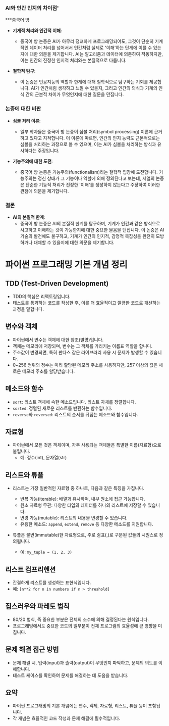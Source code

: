 
### AI와 인간 인지의 차이점'

***중국어 방

- **기계적 처리와 인간적 이해**: 
  - 중국어 방 논증은 AI가 아무리 정교하게 프로그래밍되어도, 그것이 단순히 기계적인 데이터 처리를 넘어서서 인간처럼 실제로 '이해'하는 단계에 이를 수 있는지에 대한 의문을 제기합니다. AI는 알고리즘과 데이터에 의존하여 작동하지만, 이는 인간의 진정한 인지적 처리와는 본질적으로 다릅니다.

- **철학적 탐구**: 
  - 이 논증은 인공지능의 역할과 한계에 대해 철학적으로 탐구하는 기회를 제공합니다. AI가 인간처럼 생각하고 느낄 수 있을지, 그리고 인간의 의식과 기계의 인식 간의 근본적 차이가 무엇인지에 대한 질문을 던집니다.

### 논증에 대한 비판

- **심볼 처리 이론**: 
  - 일부 학자들은 중국어 방 논증이 심볼 처리(symbol processing) 이론에 근거하고 있다고 지적합니다. 이 이론에 따르면, 인간의 인지 능력도 근본적으로는 심볼을 처리하는 과정으로 볼 수 있으며, 이는 AI가 심볼을 처리하는 방식과 유사하다는 주장입니다.

- **기능주의에 대한 도전**: 
  - 중국어 방 논증은 기능주의(functionalism)라는 철학적 입장에 도전합니다. 기능주의는 정신 상태가 그 기능이나 역할에 의해 정의된다고 보는데, 서얼의 논증은 단순한 기능적 처리가 진정한 '이해'를 생성하지 않는다고 주장하여 이러한 관점에 의문을 제기합니다.

### 결론

- **AI의 본질적 한계**: 
  - 중국어 방 논증은 AI의 본질적 한계를 탐구하며, 기계가 인간과 같은 방식으로 사고하고 이해하는 것이 가능한지에 대한 중요한 물음을 던집니다. 이 논증은 AI 기술의 발전에도 불구하고, 기계가 인간의 인지적, 감정적 복잡성을 완전히 모방하거나 대체할 수 있을지에 대한 의문을 제기합니다.

# 파이썬 프로그래밍 기본 개념 정리

## TDD (Test-Driven Development)
- TDD의 핵심은 리팩토링입니다.
- 테스트를 통과하는 코드를 작성한 후, 이를 더 효율적이고 깔끔한 코드로 개선하는 과정을 말합니다.

## 변수와 객체
- 파이썬에서 변수는 객체에 대한 참조(별명)입니다.
- 객체는 메모리에 저장되며, 변수는 그 객체를 가리키는 이름표 역할을 합니다.
- 주소값이 변경되면, 특히 판다스 같은 라이브러리 사용 시 문제가 발생할 수 있습니다.
- 0~256 범위의 정수는 미리 할당된 메모리 주소를 사용하지만, 257 이상의 값은 새로운 메모리 주소를 할당받습니다.

## 메소드와 함수
- `sort`: 리스트 객체에 속한 메소드입니다. 리스트 자체를 정렬합니다.
- `sorted`: 정렬된 새로운 리스트를 반환하는 함수입니다.
- `reverse`와 `reversed`: 리스트의 순서를 뒤집는 메소드와 함수입니다.

## 자료형
- 파이썬에서 모든 것은 객체이며, 자주 사용되는 객체들은 특별한 이름(자료형)으로 불립니다.
  - 예: 정수(int), 문자열(str)

## 리스트와 튜플
- 리스트는 가장 일반적인 자료형 중 하나로, 다음과 같은 특징을 가집니다.
  - 반복 가능(iterable): 배열과 유사하며, 내부 원소에 접근 가능합니다.
  - 원소 자료형 무관: 다양한 타입의 데이터를 하나의 리스트에 저장할 수 있습니다.
  - 변경 가능(mutable): 리스트의 내용을 변경할 수 있습니다.
  - 유용한 메소드: `append`, `extend`, `remove` 등 다양한 메소드를 지원합니다.

- 튜플은 불변(immutable)한 자료형으로, 주로 쉼표(,)로 구분된 값들의 시퀀스로 정의됩니다.
  - 예: `my_tuple = (1, 2, 3)`

## 리스트 컴프리헨션
- 간결하게 리스트를 생성하는 표현식입니다.
- 예: `[n**2 for n in numbers if n > threshold]`

## 집스러우와 파레토 법칙
- 80/20 법칙, 즉 중요한 부분은 전체의 소수에 의해 결정된다는 원칙입니다.
- 프로그래밍에서도 중요한 코드의 일부분이 전체 프로그램의 효율성에 큰 영향을 미칩니다.

## 문제 해결 접근 방법
- 문제 해결 시, 입력(input)과 출력(output)이 무엇인지 파악하고, 문제의 의도를 이해합니다.
- 테스트 케이스를 확인하여 문제를 해결하는 데 도움을 받습니다.

## 요약
- 파이썬 프로그래밍의 기본 개념에는 변수, 객체, 자료형, 리스트, 튜플 등이 포함됩니다.
- 각 개념은 효율적인 코드 작성과 문제 해결에 필수적입니다.
